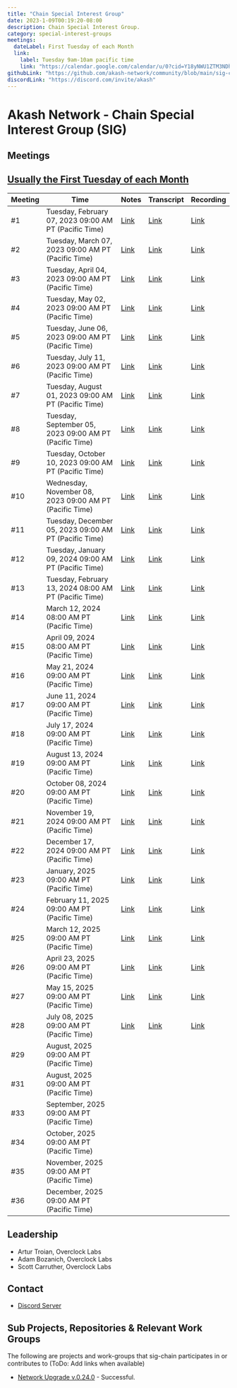 ```yaml
---
title: "Chain Special Interest Group"
date: 2023-1-09T00:19:20-08:00
description: Chain Special Interest Group.
category: special-interest-groups
meetings:
  dateLabel: First Tuesday of each Month
  link:
    label: Tuesday 9am-10am pacific time
    link: "https://calendar.google.com/calendar/u/0?cid=Y18yNWU1ZTM3NDhlNGM0YWI3YTU1ZjQxZmJjNWViZWJjYzBhMDNiNDBmYjAyODc4NWYxNDE1OWJmYWViZWExMmUyQGdyb3VwLmNhbGVuZGFyLmdvb2dsZS5jb20"
githubLink: "https://github.com/akash-network/community/blob/main/sig-chain"
discordLink: "https://discord.com/invite/akash"
---
```


# Akash Network - Chain Special Interest Group (SIG)

## Meetings

## [Usually the First Tuesday of each Month](https://calendar.google.com/calendar/u/0?cid=Y18yNWU1ZTM3NDhlNGM0YWI3YTU1ZjQxZmJjNWViZWJjYzBhMDNiNDBmYjAyODc4NWYxNDE1OWJmYWViZWExMmUyQGdyb3VwLmNhbGVuZGFyLmdvb2dsZS5jb20)

| Meeting | Time                                                    | Notes                                                                                             | Transcript                                                                                                   | Recording                                                                                                                    |
| ------- | ------------------------------------------------------- | ------------------------------------------------------------------------------------------------- | ------------------------------------------------------------------------------------------------------------ | ---------------------------------------------------------------------------------------------------------------------------- |
| #1      | Tuesday, February 07, 2023 09:00 AM PT (Pacific Time)   | [Link](https://github.com/akash-network/community/blob/main/sig-chain/meetings/001-2023-02-08.md) | [Link](https://github.com/akash-network/community/blob/main/sig-chain/meetings/001-2023-02-08.md#transcript) | [Link](https://syav3u2trpuey4ercatgjmfetbsgauto4l6dweuzzeakfcfss5hq.arweave.net/lgFd01OL6ExwkRAmZLCkmGRgUm7i_DsSmckAooiyl08) |
| #2      | Tuesday, March 07, 2023 09:00 AM PT (Pacific Time)      | [Link](https://github.com/akash-network/community/blob/main/sig-chain/meetings/002-2023-03-07.md) | [Link](https://github.com/akash-network/community/blob/main/sig-chain/meetings/002-2023-03-07.md#transcript) | [Link](https://bnh5kltqeq2lawpenq3kdfi36yt4djl7gnsflaxset6d5jiucouq.arweave.net/C0_VLnAkNLBZ5Gw2oZUb9ifBpX8zZFWC8iT8PqUUE6k) |
| #3      | Tuesday, April 04, 2023 09:00 AM PT (Pacific Time)      | [Link](https://github.com/akash-network/community/blob/main/sig-chain/meetings/003-2023-04-04.md) | [Link](https://github.com/akash-network/community/blob/main/sig-chain/meetings/003-2023-04-04.md#transcript) | [Link](https://rtk5di5v7ki4rrepzufg5xvx7oakcpukzclwamohbfxn5kcgy3vq.arweave.net/jNXRo7X6kcjEj80Kbt63-4ChPorIl2Axxwlu3qhGxus) |
| #4      | Tuesday, May 02, 2023 09:00 AM PT (Pacific Time)        | [Link](https://github.com/akash-network/community/blob/main/sig-chain/meetings/004-2023-05-02.md) | [Link](https://github.com/akash-network/community/blob/main/sig-chain/meetings/004-2023-05-02.md#transcript) | [Link](https://ilt2quvvl4fkghho2kegz6q7vjpgza5dttrdrvswm6v5isdpsoeq.arweave.net/QueoUrVfCqMc7tKIbPofql5sg6Oc4jjWVmer1Ehvk4k) |
| #5      | Tuesday, June 06, 2023 09:00 AM PT (Pacific Time)       | [Link](https://github.com/akash-network/community/blob/main/sig-chain/meetings/004-2023-05-02.md) | [Link](https://github.com/akash-network/community/blob/main/sig-chain/meetings/004-2023-05-02.md#transcript) | [Link](https://ilt2quvvl4fkghho2kegz6q7vjpgza5dttrdrvswm6v5isdpsoeq.arweave.net/QueoUrVfCqMc7tKIbPofql5sg6Oc4jjWVmer1Ehvk4k) |
| #6      | Tuesday, July 11, 2023 09:00 AM PT (Pacific Time)       | [Link](https://github.com/akash-network/community/blob/main/sig-chain/meetings/006-2023-07-11.md) | [Link](https://github.com/akash-network/community/blob/main/sig-chain/meetings/006-2023-07-11.md#transcript) | [Link](https://sxisediwxnr2rnn2kq4dte3bkw2p7fsbg5h2fuc3tsrgimbgnfkq.arweave.net/ldEiDRa7Y6i1ulQ4OZNhVbT_lkE3T6LQW5yiZDAmaVU) |
| #7      | Tuesday, August 01, 2023 09:00 AM PT (Pacific Time)     | [Link](https://github.com/akash-network/community/blob/main/sig-chain/meetings/007-2023-08-01.md) | [Link](https://github.com/akash-network/community/blob/main/sig-chain/meetings/007-2023-08-01.md#transcript) | [Link](https://ublt6v3ytezl3kaq6ygiaz2zk52wxhmp7khokzmiy2ufgjheanpa.arweave.net/oFc_V3iZMr2oEPYMgGdZV3VrnY_6juVliMaoUyTkA14) |
| #8      | Tuesday, September 05, 2023 09:00 AM PT (Pacific Time)  | [Link](https://github.com/akash-network/community/blob/main/sig-chain/meetings/008-2023-09-05.md) | [Link](https://github.com/akash-network/community/blob/main/sig-chain/meetings/008-2023-09-05.md#transcript) | [Link](https://r67rmtmtcv66e7edkvshs42dzkzhk46xpknlhrtrvzwkvdm464ja.arweave.net/j78WTZMVfeJ8g1VkeXNDyrJ1c9d6mrPGca5sqo2c9xI) |
| #9      | Tuesday, October 10, 2023 09:00 AM PT (Pacific Time)    | [Link](https://github.com/akash-network/community/blob/main/sig-chain/meetings/009-2023-10-10.md) | [Link](https://github.com/akash-network/community/blob/main/sig-chain/meetings/009-2023-10-10.md#transcript) | [Link](https://nyvxvysvdc5oz5zwbmxrvtkyh2n2rrsqkopr2gxgpd7gkptvvsyq.arweave.net/bit64lUYuuz3NgsvGs1YPpuoxlBTnx0a5nj-ZT51rLE) |
| #10     | Wednesday, November 08, 2023 09:00 AM PT (Pacific Time) | [Link](https://github.com/akash-network/community/blob/main/sig-chain/meetings/011-2023-11-08.md) | [Link](https://github.com/akash-network/community/blob/main/sig-chain/meetings/011-2023-11-08.md#transcript) | [Link](https://sshyyg4r3uoeixzudilhwdkncekgk3yw5m6mulso6foidluersuq.arweave.net/lI-MG5HdHERfNBoWew1NERRlbxbrPMouTvFcga6EjKk) |
| #11     | Tuesday, December 05, 2023 09:00 AM PT (Pacific Time)   | [Link](https://github.com/akash-network/community/blob/main/sig-chain/meetings/011-2023-12-05.md) | [Link](https://github.com/akash-network/community/blob/main/sig-chain/meetings/011-2023-12-05.md#transcript) | [Link](https://ak4u4umlhafhkfu5jjckivcgokrrwkzzitwtwpoy5axl6soc5paq.arweave.net/ArlOUYs4CnUWnUpEpFRGcqMbKzlE7Ts92Oguv0nC68E) |
| #12     | Tuesday, January 09, 2024 09:00 AM PT (Pacific Time)    | [Link](https://github.com/akash-network/community/blob/main/sig-chain/meetings/012-2024-01-09.md) | [Link](https://github.com/akash-network/community/blob/main/sig-chain/meetings/012-2024-01-09.md#transcript) | [Link](https://p2eg6ctrzmvcgqmibhpnvtje32gi3rt3nzdyjocfohwt6kiddsma.arweave.net/fohvCnHLKiNBiAne2s0k3oyNxntuR4S4RXHtPykDHJg) |
| #13     | Tuesday, February 13, 2024 08:00 AM PT (Pacific Time)   | [Link](https://github.com/akash-network/community/blob/main/sig-chain/meetings/013-2024-02-13.md) | [Link](https://github.com/akash-network/community/blob/main/sig-chain/meetings/013-2024-02-13.md#transcript) | [Link](https://swcn57cpu3ttvpgaf7e52xsv5wil57wtyredtvnd6bprntawwl3a.arweave.net/lYTe_E-m5zq8wC_J3V5V7ZC-_tPESDnVo_BfFswWsvY) |
| #14     | March 12, 2024 08:00 AM PT (Pacific Time)               | [Link](https://github.com/akash-network/community/blob/main/sig-chain/meetings/014-2024-03-12.md) | [Link](https://github.com/akash-network/community/blob/main/sig-chain/meetings/014-2024-03-12.md#transcript) | [Link](https://bwp7ef3o435ht3azllxhma3vbj4u4x4zgtlx3tfc44gjnjkanyqa.arweave.net/DZ_yF27m-nnsGVrudgN1CnlOX5k0133MoucMlqVAbiA) |
| #15     | April 09, 2024 08:00 AM PT (Pacific Time)               | [Link](https://github.com/akash-network/community/blob/main/sig-chain/meetings/015-2024-04-09.md) | [Link](https://github.com/akash-network/community/blob/main/sig-chain/meetings/015-2024-04-09.md#transcript) | [Link](https://qv5qbltorrogit5i3qvsihngxzevuweduyauwodu5rk3yhysu3xq.arweave.net/hXsArm6MXGRPqNwrJB2mvklaWIOmAUs4dOxVvB8Spu8) |
| #16     | May 21, 2024 09:00 AM PT (Pacific Time)                 | [Link](https://github.com/akash-network/community/blob/main/sig-chain/meetings/016-2024-05-21.md) | [Link](https://github.com/akash-network/community/blob/main/sig-chain/meetings/016-2024-05-21.md#transcript) | [Link](https://t7vun4ttnoelbnwkis4rf7eacagljw7a5tsobsuujmsiycgjdpna.arweave.net/n-tG8nNriLC2ykS5EvyAEAy02-Ds5ODKlEskjAjJG9o) |
| #17     | June 11, 2024 09:00 AM PT (Pacific Time)                | [Link](https://github.com/akash-network/community/blob/main/sig-chain/meetings/017-2024-06-11.md) | [Link](https://github.com/akash-network/community/blob/main/sig-chain/meetings/017-2024-06-11.md#transcript) | [Link](https://g6qelhldnaj52ry4xc56kge2wjrswqfgxrqs4iduth4cpqpndlfq.arweave.net/N6BFnWNoE91HHLi75RiasmMrQKa8YS4gdJn4J8HtGss) |
| #18     | July 17, 2024 09:00 AM PT (Pacific Time)                | [Link](https://github.com/akash-network/community/blob/main/sig-chain/meetings/018-2024-07-17.md) | [Link](https://github.com/akash-network/community/blob/main/sig-chain/meetings/018-2024-07-17.md#transcript) | [Link](https://556xxz5f7wcokgit5qlznxtkdvmdkcrafobpcwztrytgflmcifjq.arweave.net/731756X9hOUZE-wXlt5qHVg1CiArgvFbM44mYq2CQVM) |
| #19     | August 13, 2024 09:00 AM PT (Pacific Time)              | [Link](https://github.com/akash-network/community/blob/main/sig-chain/meetings/019-2024-08-13.md) | [Link](https://github.com/akash-network/community/blob/main/sig-chain/meetings/019-2024-08-13.md#transcript) | [Link](https://bcp7f4xex34ci3vtw7rfaeonelh52dkaqdb26xjfs67jojmips7a.arweave.net/CJ_y8uS--CRus7fiUBHNIs_dDUCAw69dJZe-lyWIfL4) |                                                                                              
| #20    | October 08, 2024 09:00 AM PT (Pacific Time)             | [Link](https://github.com/akash-network/community/blob/main/sig-chain/meetings/020-2024-10-08.md) | [Link](https://github.com/akash-network/community/blob/main/sig-chain/meetings/020-2024-10-08.md#transcript) | [Link](https://z6a66fr3xktpajzb5upa5vnaxjls3e4skjeyhce46ctxuhk4fzja.arweave.net/z4HvFju6pvAnIe0eDtWgulctk5JSSYOInPCneh1cLlI) |
| #21     | November 19, 2024 09:00 AM PT (Pacific Time)            | [Link](https://github.com/akash-network/community/blob/main/sig-chain/meetings/021-2024-11-19.md) | [Link](https://github.com/akash-network/community/blob/main/sig-chain/meetings/021-2024-11-19.md#transcript) | [Link](https://3gxdydiienampxxepmafcpjwtyjfyrzamvis24vedh365ekxwbjq.arweave.net/2a48DQgjQMfe5HsAUT02nhJcRyBlUS1ypBn37pFXsFM) |
| #22     | December 17, 2024 09:00 AM PT (Pacific Time)            | [Link](https://github.com/akash-network/community/blob/main/sig-chain/meetings/022-2024-12-17.md) | [Link](https://github.com/akash-network/community/blob/main/sig-chain/meetings/022-2024-12-17.md#transcript) | [Link](https://ho3g44dkfdiz2curf5kxtq2uvb6zhxydnw6elfpptqd56hnajraq.arweave.net/O7ZucGoo0Z0KkS9VecNUqH2T3wNtvEWV75wH3x2gTEE) |
| #23     | January, 2025 09:00 AM PT (Pacific Time)                | [Link](https://github.com/akash-network/community/blob/main/sig-chain/meetings/023-2025-01-14.md) | [Link](https://github.com/akash-network/community/blob/main/sig-chain/meetings/023-2025-01-14.md#transcript) | [Link](https://36yakcm4vvlqyxtsdazt7pnkajwrc2qlrenzr6kkhwszeya6lgoa.arweave.net/37AFCZytVwxechgzP72qAm0RaguJG5j5Sj2lkmAeWZw) |
| #24     | February 11, 2025 09:00 AM PT (Pacific Time)            | [Link](https://github.com/akash-network/community/blob/main/sig-chain/meetings/024-2025-02-11.md) | [Link](https://github.com/akash-network/community/blob/main/sig-chain/meetings/024-2025-02-11.md#transcript) | [Link](https://c3kekwiljt434lc5ivhynrbkhea5ktklaa5hq3ejkkmrtt6uzqwa.arweave.net/FtRFWQtM-b4sXUVPhsQqOQHVTUsAOnhsiVKZGc_UzCw) |
| #25     | March 12, 2025 09:00 AM PT (Pacific Time)               | [Link](https://github.com/akash-network/community/blob/main/sig-chain/meetings/025-2025-03-12.md) | [Link](https://github.com/akash-network/community/blob/main/sig-chain/meetings/025-2025-03-12.md#transcript) | [Link](https://ovlqvza3gpgkn5uo2g7suk4p2j2osvf6xw3nuhxq4juuss77k7ga.arweave.net/dVcK5BszzKb2jtG_KiuP0nTpVL69ttoe8OJpSUv_V8w) |
| #26     | April 23, 2025 09:00 AM PT (Pacific Time) | [Link](https://github.com/akash-network/community/blob/main/sig-chain/meetings/026-2025-04-23.md)   |[Link](https://github.com/akash-network/community/blob/main/sig-chain/meetings/026-2025-04-23.md#transcript)  |[Link](https://ix4pircqptmfzkeiph34v3fbalopzly6hnum63ns6xua36stqkca.arweave.net/Rfj0RFB82FyoiHn3yuyhAtz8rx47aM9tsvXoDfpTgoQ) 
| #27     | May 15, 2025 09:00 AM PT (Pacific Time)  | [Link]( https://github.com/akash-network/community/blob/main/sig-chain/meetings/027-2025-05-15.md )  | [Link](  https://github.com/akash-network/community/blob/main/sig-chain/meetings/027-2025-05-15.md#transcript ) |[Link]( https://h5np6nxlal2wk4nj5iyeoxhvkvfqjch4lxowrebg6jh5k7dnodfa.arweave.net/P1r_NusC9WVxqeowR1z1VUsEiPxd3WiQJvJP1XxtcMo)
| #28     | July 08, 2025 09:00 AM PT (Pacific Time)     | [Link](https://github.com/akash-network/community/blob/main/sig-chain/meetings/028-2025-07-08.md ) | [Link]( https://github.com/akash-network/community/blob/main/sig-chain/meetings/028-2025-07-08.md#transcript)|[Link]( https://zbpjm72vbgut6khtbgd5pchtadaqy5rcgpq6i5fsxz3vt77phuda.arweave.net/yF6Wf1UJqT8o8wmH14jzAMEMdiIz4eR0sr53Wf_vPQY)
| #29     | August, 2025 09:00 AM PT (Pacific Time)                   |                                                                                                   |                                                                                                              |
| #31     | August, 2025 09:00 AM PT (Pacific Time)                 |                                                                                                   |                                                                                                              |
| #33     | September, 2025 09:00 AM PT (Pacific Time)              |                                                                                                   |                                                                                                              |
| #34     | October, 2025 09:00 AM PT (Pacific Time)                |                                                                                                   |                                                                                                              |
| #35     | November, 2025 09:00 AM PT (Pacific Time)               |                                                                                                   |                                                                                                              |
| #36     | December, 2025 09:00 AM PT (Pacific Time)               |                                                                                                   |                                                                                                              |

## Leadership

- Artur Troian, Overclock Labs
- Adam Bozanich, Overclock Labs
- Scott Carruther, Overclock Labs

## Contact

- [Discord Server](https://discord.com/channels/747885925232672829/1062751164065665114/1072560907831484487)

## Sub Projects, Repositories & Relevant Work Groups

The following are projects and work-groups that sig-chain participates in or contributes to (ToDo: Add links when available)

- [Network Upgrade v.0.24.0](https://github.com/akash-network/support/issues/73) - Successful.
